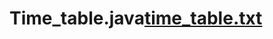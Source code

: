 # Time_table.java[time_table.txt](https://github.com/Riya-sonal/Time_table.java/files/11178387/time_table.txt)
